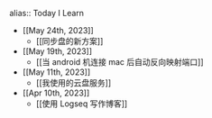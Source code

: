 alias:: Today I Learn

- [[May 24th, 2023]]
	- [[同步盘的新方案]]
- [[May 19th, 2023]]
	- [[当 android 机连接 mac 后自动反向映射端口]]
- [[May 11th, 2023]]
	- [[我使用的云盘服务]]
- [[Apr 10th, 2023]]
	- [[使用 Logseq 写作博客]]